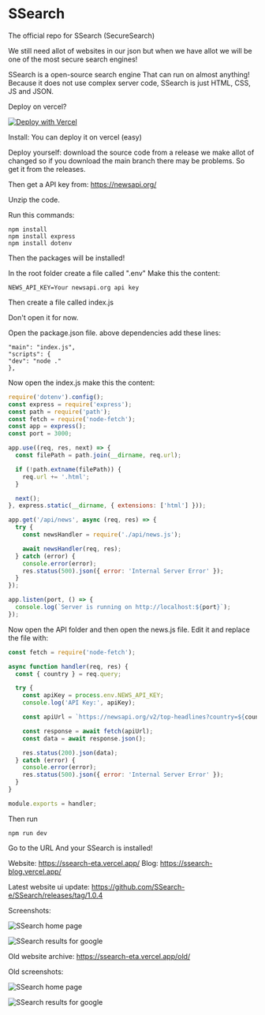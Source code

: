 # SSearch
The official repo for SSearch (SecureSearch)

We still need allot of websites in our json but when we have allot we will be one of the most secure search engines!

SSearch is a open-source search engine
That can run on almost anything! Because it does not use complex server code,
SSearch is just HTML, CSS, JS and JSON.

Deploy on vercel?

[![Deploy with Vercel](https://vercel.com/button)](https://vercel.com/new/clone?repository-url=https%3A%2F%2Fgithub.com%2FSSearch-e%2FSSearch&env=NEWS_API_KEY&envDescription=The%20News%20API%20key%20is%20for%20newsapi.org%20get%20a%20API%20key%20there!&demo-title=SSearch%20live%20website&demo-description=The%20official%20live%20SSearch%20website&demo-url=https%3A%2F%2Fssearch-eta.vercel.app&demo-image=https%3A%2F%2Fssearch-eta.vercel.app%2Fimages%2Flogo.png)

Install:
You can deploy it on vercel (easy)

Deploy yourself:
download the source code from a release we make allot of changed so if you download the main branch there may be problems.
So get it from the releases.

Then get a API key from: https://newsapi.org/

Unzip the code.

Run this commands:
```
npm install
npm install express
npm install dotenv
```

Then the packages will be installed!

In the root folder create a file called ".env"
Make this the content:
```
NEWS_API_KEY=Your newsapi.org api key
```

Then create a file called index.js

Don't open it for now.

Open the package.json file.
above dependencies add these lines:
```
"main": "index.js",
"scripts": {
"dev": "node ."
},
```

Now open the index.js make this the content:
```js
require('dotenv').config();
const express = require('express');
const path = require('path');
const fetch = require('node-fetch');
const app = express();
const port = 3000;

app.use((req, res, next) => {
  const filePath = path.join(__dirname, req.url);

  if (!path.extname(filePath)) {
    req.url += '.html';
  }

  next();
}, express.static(__dirname, { extensions: ['html'] }));

app.get('/api/news', async (req, res) => {
  try {
    const newsHandler = require('./api/news.js');

    await newsHandler(req, res);
  } catch (error) {
    console.error(error);
    res.status(500).json({ error: 'Internal Server Error' });
  }
});

app.listen(port, () => {
  console.log(`Server is running on http://localhost:${port}`);
});
```

Now open the API folder and then open the news.js file.
Edit it and replace the file with:
```js
const fetch = require('node-fetch');

async function handler(req, res) {
  const { country } = req.query;

  try {
    const apiKey = process.env.NEWS_API_KEY;
    console.log('API Key:', apiKey); 

    const apiUrl = `https://newsapi.org/v2/top-headlines?country=${country}&apiKey=${apiKey}`;

    const response = await fetch(apiUrl);
    const data = await response.json();

    res.status(200).json(data);
  } catch (error) {
    console.error(error);
    res.status(500).json({ error: 'Internal Server Error' });
  }
}

module.exports = handler;
```

Then run 
```
npm run dev
```

Go to the URL
And your SSearch is installed!

Website: https://ssearch-eta.vercel.app/
Blog: https://ssearch-blog.vercel.app/

Latest website ui update: https://github.com/SSearch-e/SSearch/releases/tag/1.0.4

Screenshots:

![SSearch home page](https://ssearch-eta.vercel.app/ssearch-eta.vercel.app_.png)


![SSearch results for google](https://ssearch-eta.vercel.app/ssearch-eta.vercel.app_search_q=google.png)

Old website archive: https://ssearch-eta.vercel.app/old/

Old screenshots:

![SSearch home page](https://github.com/SSearch-e/SSearch/assets/110413038/e9f73817-10af-43d9-bd9e-da74e2f0c8d0)


![SSearch results for google](https://github.com/SSearch-e/SSearch/assets/110413038/10fb73da-4adf-48b8-99b7-6189fe4417d7)
